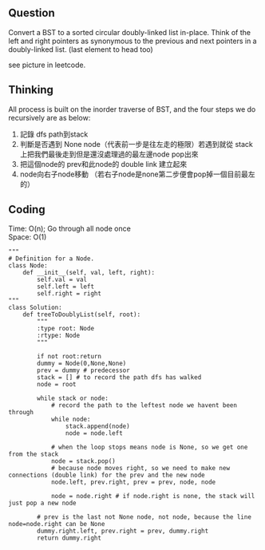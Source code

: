 ## Question
Convert a BST to a sorted circular doubly-linked list in-place. Think of the left and right pointers as synonymous to the previous and next pointers in a doubly-linked list. (last element to head too)

see picture in leetcode.



## Thinking
All process is built on the inorder traverse of BST, and the four steps we do recursively are as below: <br> 
1. 記錄 dfs path到stack<br>
2. 判斷是否遇到 None node（代表前一步是往左走的極限）若遇到就從 stack 上把我們最後走到但是還沒處理過的最左邊node pop出來<br>
3. 把這個node的 prev和此node的 double link 建立起來
4. node向右子node移動 （若右子node是none第二步便會pop掉一個目前最左的）

## Coding
Time: O(n); Go through all node once</br>
Space: O(1)
```python3
"""
# Definition for a Node.
class Node:
    def __init__(self, val, left, right):
        self.val = val
        self.left = left
        self.right = right
"""
class Solution:
    def treeToDoublyList(self, root):
        """
        :type root: Node
        :rtype: Node
        """
        
        if not root:return
        dummy = Node(0,None,None)
        prev = dummy # predecessor
        stack = [] # to record the path dfs has walked
        node = root 
        
        while stack or node:
            # record the path to the leftest node we havent been through
            while node:
                stack.append(node)
                node = node.left
            
            # when the loop stops means node is None, so we get one from the stack
            node = stack.pop()    
            # because node moves right, so we need to make new connections (double link) for the prev and the new node
            node.left, prev.right, prev = prev, node, node 
            
            node = node.right # if node.right is none, the stack will just pop a new node
        
        # prev is the last not None node, not node, because the line node=node.right can be None
        dummy.right.left, prev.right = prev, dummy.right
        return dummy.right
            
```

